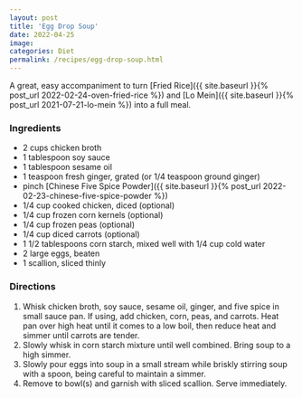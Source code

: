 ```yaml
---
layout: post
title: 'Egg Drop Soup'
date: 2022-04-25
image:
categories: Diet
permalink: /recipes/egg-drop-soup.html
---
```


A great, easy accompaniment to turn [Fried Rice]({{ site.baseurl }}{% post_url 2022-02-24-oven-fried-rice %}) and [Lo Mein]({{ site.baseurl }}{% post_url 2021-07-21-lo-mein %}) into a full meal.

### Ingredients

- 2 cups chicken broth
- 1 tablespoon soy sauce
- 1 tablespoon sesame oil
- 1 teaspoon fresh ginger, grated (or 1/4 teaspoon ground ginger)
- pinch [Chinese Five Spice Powder]({{ site.baseurl }}{% post_url 2022-02-23-chinese-five-spice-powder %})
- 1/4 cup cooked chicken, diced (optional)
- 1/4 cup frozen corn kernels (optional)
- 1/4 cup frozen peas (optional)
- 1/4 cup diced carrots (optional)
- 1 1/2 tablespoons corn starch, mixed well with 1/4 cup cold water
- 2 large eggs, beaten
- 1 scallion, sliced thinly

### Directions

1. Whisk chicken broth, soy sauce, sesame oil, ginger, and five spice in small sauce pan. If using, add chicken, corn, peas, and carrots. Heat pan over high heat until it comes to a low boil, then reduce heat and simmer until carrots are tender.
2. Slowly whisk in corn starch mixture until well combined. Bring soup to a high simmer.
3. Slowly pour eggs into soup in a small stream while briskly stirring soup with a spoon, being careful to maintain a simmer.
4. Remove to bowl(s) and garnish with sliced scallion. Serve immediately.
